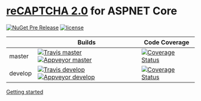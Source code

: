 # [reCAPTCHA 2.0](https://developers.google.com/recaptcha) for ASPNET Core

[![NuGet Pre Release](https://img.shields.io/nuget/v/PaulMiami.AspNetCore.Mvc.Recaptcha.svg?maxAge=86400)](https://www.nuget.org/packages/PaulMiami.AspNetCore.Mvc.Recaptcha/1.0.1)
[![license](https://img.shields.io/github/license/mashape/apistatus.svg?maxAge=2592000)](https://raw.githubusercontent.com/PaulMiami/reCAPTCHA/master/LICENSE)

|  | Builds | Code Coverage |
| -------- | --- | --- |
| master   | [![Travis master](https://travis-ci.org/PaulMiami/reCAPTCHA.svg?branch=master)](https://travis-ci.org/PaulMiami/reCAPTCHA)  [![Appveyor master](https://ci.appveyor.com/api/projects/status/2r3xdp36ky4a30vg/branch/master?svg=true)](https://ci.appveyor.com/project/PaulMiami/recaptcha/branch/master)  | [![Coverage Status](https://coveralls.io/repos/github/PaulMiami/reCAPTCHA/badge.svg?branch=master)](https://coveralls.io/github/PaulMiami/reCAPTCHA?branch=master) |
| develop  | [![Travis develop](https://travis-ci.org/PaulMiami/reCAPTCHA.svg?branch=develop)](https://travis-ci.org/PaulMiami/reCAPTCHA) [![Appveyor develop](https://ci.appveyor.com/api/projects/status/2r3xdp36ky4a30vg/branch/develop?svg=true)](https://ci.appveyor.com/project/PaulMiami/recaptcha/branch/develop) | [![Coverage Status](https://coveralls.io/repos/github/PaulMiami/reCAPTCHA/badge.svg?branch=develop)](https://coveralls.io/github/PaulMiami/reCAPTCHA?branch=develop) |

[Getting started](https://github.com/PaulMiami/reCAPTCHA/wiki/Getting-started)
